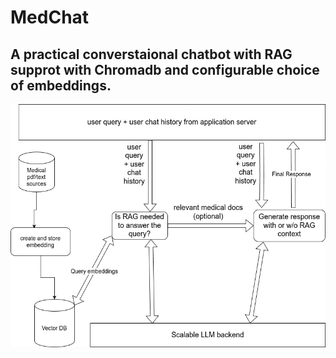 # MedChat

## A practical converstaional chatbot with RAG supprot with Chromadb and configurable choice of embeddings.

![Test Image](/design.png)
